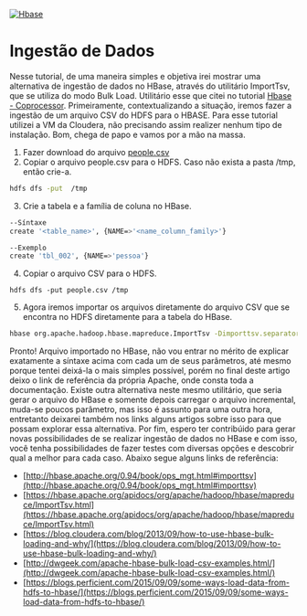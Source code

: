 [![Hbase](https://hbase.apache.org/images/hbase_logo_with_orca_large.png)](https://hbase.apache.org/)

# Ingestão de Dados

Nesse tutorial, de uma maneira simples e objetiva irei mostrar uma alternativa de ingestão de dados no HBase, através do utilitário ImportTsv, que se utiliza do modo Bulk Load. Utilitário esse que citei no tutorial [Hbase - Coprocessor](https://github.com/easofiati/HBase-coprocessor).
Primeiramente, contextualizando a situação, iremos fazer a ingestão de um arquivo CSV do HDFS para o HBASE. Para esse tutorial utilizei a VM da Cloudera, não precisando assim realizer nenhum tipo de instalação.
Bom, chega de papo e vamos por a mão na massa.
1. Fazer download do arquivo [people.csv](https://github.com/easofiati/HBase-Ingestao/blob/master/people.csv)
2. Copiar o arquivo people.csv para o HDFS. Caso não exista a pasta /tmp, então crie-a.
```sh
hdfs dfs -put  /tmp
```
3. Crie a tabela e a família de coluna no HBase.
```sh
--Síntaxe
create '<table_name>', {NAME=>'<name_column_family>'}

--Exemplo
create 'tbl_002', {NAME=>'pessoa'}
```
4. Copiar o arquivo CSV para o HDFS.
```
hdfs dfs -put people.csv /tmp
```
5. Agora iremos importar os arquivos diretamente do arquivo CSV que se encontra no HDFS diretamente para a tabela do HBase.
```sh
hbase org.apache.hadoop.hbase.mapreduce.ImportTsv -Dimporttsv.separator=',' -Dimporttsv.columns=HBASE_ROW_KEY,person:name,person:email,person:gender,person:country tbl_002 hdfs:///tmp/people.csv
```
Pronto! Arquivo importado no HBase, não vou entrar no mérito de explicar exatamente a síntaxe acima com cada um de seus parâmetros, até mesmo porque tentei deixá-la o mais simples possível, porém no final deste artigo deixo o link de referência da própria Apache, onde consta toda a documentação. Existe outra alternativa neste mesmo utilitário, que seria gerar o arquivo do HBase e somente depois carregar o arquivo incremental, muda-se poucos parâmetro, mas isso é assunto para uma outra hora, entretanto deixarei também nos links alguns artigos sobre isso para que possam explorar essa alternativa. Por fim, espero ter contribúido para gerar novas possibilidades de se realizar ingestão de dados no HBase e com isso, você tenha possibilidades de fazer testes com diversas opções e descobrir qual a melhor para cada caso.
Abaixo segue alguns links de referência:
- [http://hbase.apache.org/0.94/book/ops_mgt.html#importtsv](http://hbase.apache.org/0.94/book/ops_mgt.html#importtsv)
- [https://hbase.apache.org/apidocs/org/apache/hadoop/hbase/mapreduce/ImportTsv.html](https://hbase.apache.org/apidocs/org/apache/hadoop/hbase/mapreduce/ImportTsv.html)
- [https://blog.cloudera.com/blog/2013/09/how-to-use-hbase-bulk-loading-and-why/](https://blog.cloudera.com/blog/2013/09/how-to-use-hbase-bulk-loading-and-why/)
- [http://dwgeek.com/apache-hbase-bulk-load-csv-examples.html/](http://dwgeek.com/apache-hbase-bulk-load-csv-examples.html/)
- [https://blogs.perficient.com/2015/09/09/some-ways-load-data-from-hdfs-to-hbase/](https://blogs.perficient.com/2015/09/09/some-ways-load-data-from-hdfs-to-hbase/)

